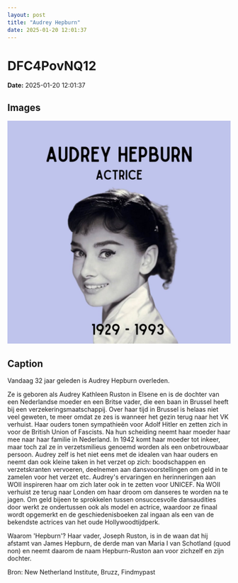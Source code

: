 ```yaml
---
layout: post
title: "Audrey Hepburn"
date: 2025-01-20 12:01:37
---
```


# DFC4PovNQ12

**Date:** 2025-01-20 12:01:37

## Images

![Image](../images/DFC4PovNQ12_0.webp)

## Caption

Vandaag 32 jaar geleden is Audrey Hepburn overleden. 

Ze is geboren als Audrey Kathleen Ruston in Elsene en is de dochter van een Nederlandse moeder en een Britse vader, die een baan in Brussel heeft bij een verzekeringsmaatschappij. Over haar tijd in Brussel is helaas niet veel geweten, te meer omdat ze zes is wanneer het gezin terug naar het VK verhuist. Haar ouders tonen sympathieën voor Adolf Hitler en zetten zich in voor de British Union of Fascists. Na hun scheiding neemt haar moeder haar mee naar haar familie in Nederland. In 1942 komt haar moeder tot inkeer, maar toch zal ze in verzetsmilieus genoemd worden als een onbetrouwbaar persoon. Audrey zelf is het niet eens met de idealen van haar ouders en neemt dan ook kleine taken in het verzet op zich: boodschappen en verzetskranten vervoeren, deelnemen aan dansvoorstellingen om geld in te zamelen voor het verzet etc. Audrey's ervaringen en herinneringen aan WOII inspireren haar om zich later ook in te zetten voor UNICEF. Na WOII verhuist ze terug naar Londen om haar droom om danseres te worden na te jagen. Om geld bijeen te sprokkelen tussen onsuccesvolle dansaudities door werkt ze ondertussen ook als model en actrice, waardoor ze finaal wordt opgemerkt en de geschiedenisboeken zal ingaan als een van de bekendste actrices van het oude Hollywoodtijdperk. 

Waarom 'Hepburn'? 
Haar vader, Joseph Ruston, is in de waan dat hij afstamt van James Hepburn, de derde man van Maria I van Schotland (quod non) en neemt daarom de naam Hepburn-Ruston aan voor zichzelf en zijn dochter.

Bron: New Netherland Institute, Bruzz, Findmypast

